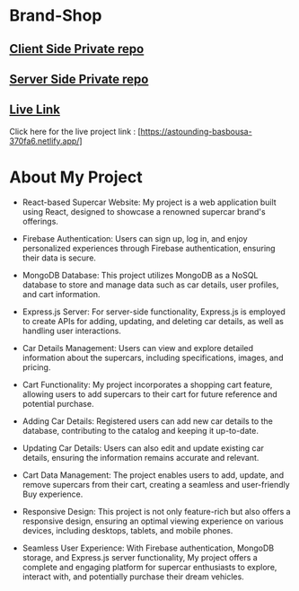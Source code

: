 # Brand-Shop


## [ Client Side Private repo](https://classroom.github.com/a/AhpcvLRc)

## [ Server Side Private repo](https://classroom.github.com/a/tyhd_MNK)



## [ Live Link ](https://astounding-basbousa-370fa6.netlify.app/)

Click here for the live project link : [https://astounding-basbousa-370fa6.netlify.app/]

# About My Project

- React-based Supercar Website: My project is a web application built using React, designed to showcase a renowned supercar brand's offerings.

- Firebase Authentication: Users can sign up, log in, and enjoy personalized experiences through Firebase authentication, ensuring their data is secure.

- MongoDB Database: This project utilizes MongoDB as a NoSQL database to store and manage data such as car details, user profiles, and cart information.

- Express.js Server: For server-side functionality, Express.js is employed to create APIs for adding, updating, and deleting car details, as well as handling user interactions.

- Car Details Management: Users can view and explore detailed information about the supercars, including specifications, images, and pricing.

- Cart Functionality: My project incorporates a shopping cart feature, allowing users to add supercars to their cart for future reference and potential purchase.

- Adding Car Details: Registered users can add new car details to the database, contributing to the catalog and keeping it up-to-date.

- Updating Car Details: Users can also edit and update existing car details, ensuring the information remains accurate and relevant.

- Cart Data Management: The project enables users to add, update, and remove supercars from their cart, creating a seamless and user-friendly Buy experience.

- Responsive Design: This project is not only feature-rich but also offers a responsive design, ensuring an optimal viewing experience on various devices, including desktops, tablets, and mobile phones.

- Seamless User Experience: With Firebase authentication, MongoDB storage, and Express.js server functionality, My project offers a complete and engaging platform for supercar enthusiasts to explore, interact with, and potentially purchase their dream vehicles.


